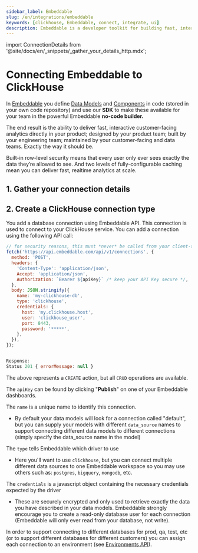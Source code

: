 ```yaml
---
sidebar_label: Embeddable
slug: /en/integrations/embeddable
keywords: [clickhouse, Embeddable, connect, integrate, ui]
description: Embeddable is a developer toolkit for building fast, interactive, fully-custom analytics experiences directly into your app.
---
```


import ConnectionDetails from '@site/docs/en/_snippets/_gather_your_details_http.mdx';

# Connecting Embeddable to ClickHouse

In [Embeddable](https://embeddable.com/) you define [Data Models](https://trevorio.notion.site/Data-modeling-35637bbbc01046a1bc47715456bfa1d8) and [Components](https://trevorio.notion.site/Using-components-761f52ac2d0743b488371088a1024e49) in code (stored in your own code repository) and use our **SDK** to make these available for your team in the powerful Embeddable **no-code builder.**

The end result is the ability to deliver fast, interactive customer-facing analytics directly in your product; designed by your product team; built by your engineering team; maintained by your customer-facing and data teams. Exactly the way it should be.

Built-in row-level security means that every user only ever sees exactly the data they’re allowed to see. And two levels of fully-configurable caching mean you can deliver fast, realtime analytics at scale.


## 1. Gather your connection details
<ConnectionDetails />

## 2. Create a ClickHouse connection type

You add a database connection using Embeddable API. This connection is used to connect to your ClickHouse service. You can add a connection using the following API call:

```javascript
// for security reasons, this must *never* be called from your client-side
fetch('https://api.embeddable.com/api/v1/connections', {
  method: 'POST',
  headers: {
    'Content-Type': 'application/json',
    Accept: 'application/json',
    Authorization: `Bearer ${apiKey}` /* keep your API Key secure */,
  },
  body: JSON.stringify({
    name: 'my-clickhouse-db',
    type: 'clickhouse',
    credentials: {
      host: 'my.clickhouse.host',
      user: 'clickhouse_user',
      port: 8443,
      password: '*****',
    },
  }),
});


Response:
Status 201 { errorMessage: null }
```

The above represents a `CREATE` action, but all `CRUD` operations are available.

The `apiKey` can be found by clicking "**Publish**" on one of your Embeddable dashboards.

The `name` is a unique name to identify this connection.
- By default your data models will look for a connection called "default", but you can supply your models with different `data_source` names to support connecting different data models to different connections (simply specify the data_source name in the model)

The `type` tells Embeddable which driver to use

- Here you'll want to use `clickhouse`, but you can connect multiple different data sources to one Embeddable workspace so you may use others such as: `postgres`, `bigquery`, `mongodb`, etc.

The `credentials` is a javascript object containing the necessary credentials expected by the driver
- These are securely encrypted and only used to retrieve exactly the data you have described in your data models.
Embeddable strongly encourage you to create a read-only database user for each connection (Embeddable will only ever read from your database, not write).

In order to support connecting to different databases for prod, qa, test, etc (or to support different databases for different customers) you can assign each connection to an environment (see [Environments API](https://www.notion.so/Environments-API-497169036b5148b38f7936aa75e62949?pvs=21)).